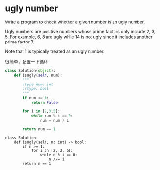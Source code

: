 # ugly number

Write a program to check whether a given number is an ugly number.

Ugly numbers are positive numbers whose prime factors only include 2, 3, 5. For example, 6, 8 are ugly while 14 is not ugly since it includes another prime factor 7.

Note that 1 is typically treated as an ugly number.

很简单，配置一下循环

```python
class Solution(object):
    def isUgly(self, num):
        """
        :type num: int
        :rtype: bool
        """
        if num <= 0:
            return False

        for i in [2,3,5]:
            while num % i == 0:
                num = num / i

        return num == 1
```

```python3
class Solution:
    def isUgly(self, n: int) -> bool:
        if n >= 1:
            for i in [2, 3, 5]:
                while n % i == 0:
                    n //= i
        return n == 1
```
